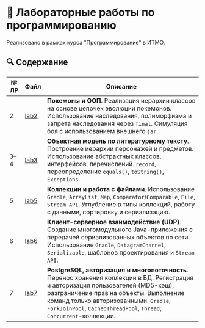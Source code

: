 # 🧪 Лабораторные работы по программированию

Реализовано в рамках курса "Программирование" в ИТМО.

## 🔍 Содержание

| № ЛР | Файл     | Описание |
|------|----------|----------|
| 2    | [lab2](./lab2)   | **Покемоны и ООП**. Реализация иерархии классов на основе цепочек эволюции покемонов. Использование наследования, полиморфизма и запрета наследования через `final`. Симуляция боя с использованием внешнего `jar`. |
| 3–4  | [lab3](./lab3)   | **Объектная модель по литературному тексту**. Построение иерархии персонажей и предметов. Использование абстрактных классов, интерфейсов, перечислений. `record`, переопределение `equals()`, `toString()`, `Exceptions`. |
| 5    | [lab5](./lab5)   | **Коллекции и работа с файлами**. Использование `Gradle`, `ArrayList`, `Map`, `Comparator`/`Comparable`, `File`, `Stream API`. Углубление в типы коллекций, работу с данными, сортировку и сериализацию. |
| 6    | [lab6](./lab6)   | **Клиент-серверное взаимодействие (UDP)**. Создание многомодульного Java-приложения с передачей сериализованных объектов по сети. Использование `Gradle`, `DatagramChannel`, `Serializable`, шаблонов проектирования и `Stream API`. |
| 7    | [lab7](./lab7)   | **PostgreSQL, авторизация и многопоточность**. Перенос хранения коллекции в БД. Регистрация и авторизация пользователей (MD5-хэш), разграничение прав на объекты. Выполнение команд только авторизованными. `Gradle`, `ForkJoinPool`, `CachedThreadPool`, `Thread`, `Concurrent`-коллекции. |
